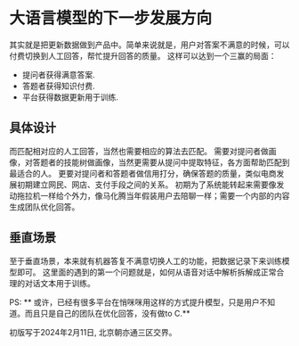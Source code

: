 大语言模型的下一步发展方向
=========================================

其实就是把更新数据做到产品中。简单来说就是，用户对答案不满意的时候，可以付费切换到人工回答，帮忙提升回答的质量。
这样可以达到一个三赢的局面：

- 提问者获得满意答案.
- 答题者获得知识付费.
- 平台获得数据更新用于训练.

具体设计
----------------------------------------
而匹配相对应的人工回答，当然也需要相应的算法去匹配。
需要对提问者做画像，对答题者的技能树做画像，当然更需要从提问中提取特征，各方面帮助匹配到最适合的人。
更要对提问者和答题者做信用打分，确保答题的质量，类似电商发展初期建立网民、网店、支付手段之间的关系。
初期为了系统能转起来需要像发动拖拉机一样给个外力，像马化腾当年假装用户去陪聊一样；需要一个内部的内容生成团队优化回答。

垂直场景
---------------------------------------
至于垂直场景，本来就有机器答复不满意切换人工的功能，把数据记录下来训练模型即可。
这里面的遇到的第一个问题就是，如何从语音对话中解析拆解成正常合理的对话文本用于训练。


PS: ** 或许，已经有很多平台在悄咪咪用这样的方式提升模型，只是用户不知道。而且只是自己的团队在优化回答，没有做to C.**


初版写于2024年2月11日, 北京朝亦通三区交界。